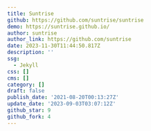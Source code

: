 ```yaml
---
title: Suntrise
github: https://github.com/suntrise/suntrise
demo: https://suntrise.github.io/
author: suntrise
author_link: https://github.com/suntrise
date: 2023-11-30T11:44:50.817Z
description: ''
ssg:
  - Jekyll
css: []
cms: []
category: []
draft: false
publish_date: '2021-08-20T00:13:27Z'
update_date: '2023-09-03T03:07:12Z'
github_star: 9
github_fork: 4
---
```

